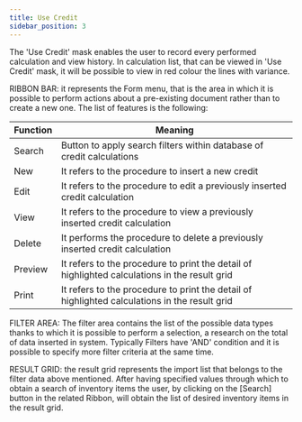 ```yaml
---
title: Use Credit
sidebar_position: 3
---
```


The 'Use Credit' mask enables the user to record every performed calculation and view history. In calculation list, that can be viewed in 'Use Credit' mask, it will be possible to view in red colour the lines with variance.

RIBBON BAR: it represents the Form menu, that is the area in which it is possible to perform actions about a pre-existing document rather than to create a new one. The list of features is the following:



| Function | Meaning |
| --- | --- |
| Search | Button to apply search filters within database of credit calculations |
| New | It refers to the procedure to insert a new credit |
| Edit | It refers to the procedure to edit a previously inserted credit calculation  |
| View | It refers to the procedure to view a previously inserted credit calculation |
| Delete | It performs the procedure to delete a previously inserted credit calculation |
| Preview | It refers to the procedure to print the detail of highlighted calculations in the result grid |
| Print | It refers to the procedure to print the detail of highlighted calculations in the result grid |

FILTER AREA: The filter area contains the list of the possible data types thanks to which it is possible to perform a selection, a research on the total of data inserted in system. Typically Filters have 'AND' condition and it is possible to specify more filter criteria at the same time.

RESULT GRID: the result grid represents the import list that belongs to the filter data above mentioned. After having specified values through which to obtain a search of inventory items the user, by clicking on the [Search] button in the related Ribbon, will obtain the list of desired inventory items in the result grid.






